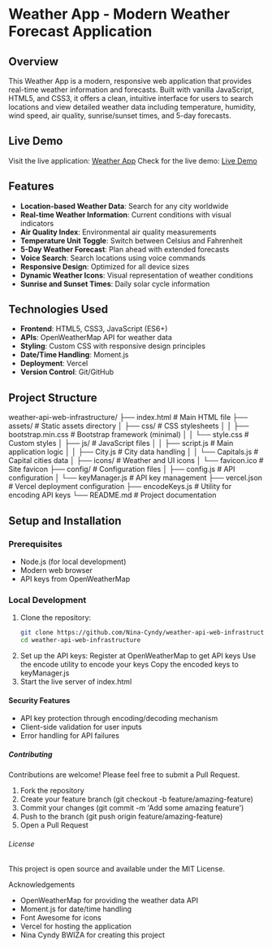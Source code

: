 # Weather App - Modern Weather Forecast Application

## Overview
This Weather App is a modern, responsive web application that provides real-time weather information and forecasts. Built with vanilla JavaScript, HTML5, and CSS3, it offers a clean, intuitive interface for users to search locations and view detailed weather data including temperature, humidity, wind speed, air quality, sunrise/sunset times, and 5-day forecasts.

## Live Demo
Visit the live application: [Weather App](https://weather-api-web-infrastructure.vercel.app/)
Check for the live demo: [Live Demo](https://youtu.be/siSnFiLC7Ig?si=dbLu3xUglT0sXeZn)

## Features
- **Location-based Weather Data**: Search for any city worldwide
- **Real-time Weather Information**: Current conditions with visual indicators
- **Air Quality Index**: Environmental air quality measurements
- **Temperature Unit Toggle**: Switch between Celsius and Fahrenheit
- **5-Day Weather Forecast**: Plan ahead with extended forecasts
- **Voice Search**: Search locations using voice commands
- **Responsive Design**: Optimized for all device sizes
- **Dynamic Weather Icons**: Visual representation of weather conditions
- **Sunrise and Sunset Times**: Daily solar cycle information

## Technologies Used
- **Frontend**: HTML5, CSS3, JavaScript (ES6+)
- **APIs**: OpenWeatherMap API for weather data
- **Styling**: Custom CSS with responsive design principles
- **Date/Time Handling**: Moment.js
- **Deployment**: Vercel
- **Version Control**: Git/GitHub

## Project Structure
weather-api-web-infrastructure/
├── index.html              # Main HTML file
├── assets/                 # Static assets directory
│   ├── css/                # CSS stylesheets
│   │   ├── bootstrap.min.css  # Bootstrap framework (minimal)
│   │   └── style.css      # Custom styles
│   ├── js/                 # JavaScript files
│   │   ├── script.js      # Main application logic
│   │   ├── City.js        # City data handling
│   │   └── Capitals.js    # Capital cities data
│   ├── icons/             # Weather and UI icons
│   └── favicon.ico        # Site favicon
├── config/                 # Configuration files
│   ├── config.js          # API configuration
│   └── keyManager.js      # API key management
├── vercel.json            # Vercel deployment configuration
├── encodeKeys.js          # Utility for encoding API keys
└── README.md              # Project documentation


## Setup and Installation

### Prerequisites
- Node.js (for local development)
- Modern web browser
- API keys from OpenWeatherMap

### Local Development
1. Clone the repository:
   ```bash
   git clone https://github.com/Nina-Cyndy/weather-api-web-infrastructure.git
   cd weather-api-web-infrastructure
2. Set up the API keys:
   Register at OpenWeatherMap to get API keys
   Use the encode utility to encode your keys
   Copy the encoded keys to keyManager.js
3. Start the live server of index.html

#### Security Features
- API key protection through encoding/decoding mechanism
- Client-side validation for user inputs
- Error handling for API failures

##### Contributing
Contributions are welcome! Please feel free to submit a Pull Request.
1. Fork the repository
2. Create your feature branch (git checkout -b feature/amazing-feature)
3. Commit your changes (git commit -m 'Add some amazing feature')
4. Push to the branch (git push origin feature/amazing-feature)
5. Open a Pull Request

###### License
This project is open source and available under the MIT License.

Acknowledgements
- OpenWeatherMap for providing the weather data API
- Moment.js for date/time handling
- Font Awesome for icons
- Vercel for hosting the application
- Nina Cyndy BWIZA for creating this project
